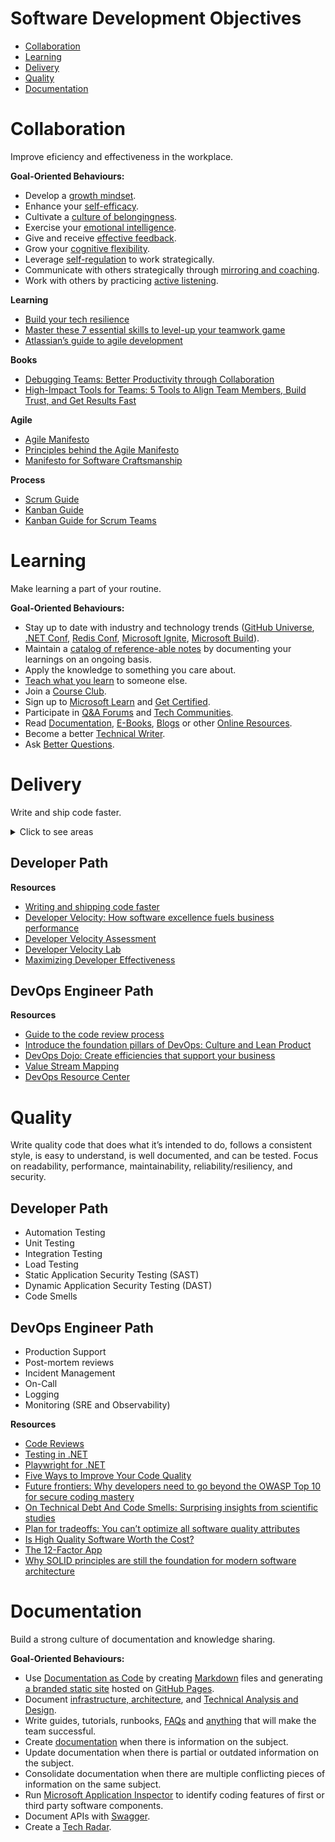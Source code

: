 # Software Development Objectives

- [Collaboration](#collaboration)
- [Learning](#learning)
- [Delivery](#delivery)
- [Quality](#quality)
- [Documentation](#documentation)

# Collaboration

Improve eficiency and effectiveness in the workplace.

**Goal-Oriented Behaviours:**

- Develop a [growth mindset](https://docs.microsoft.com/en-us/learn/modules/develop-growth-mindset/).
- Enhance your [self-efficacy](https://docs.microsoft.com/en-us/learn/modules/enhance-self-efficacy/).
- Cultivate a [culture of belongingness](https://docs.microsoft.com/en-us/learn/modules/cultivate-culture-belongingness/).
- Exercise your [emotional intelligence](https://docs.microsoft.com/en-us/learn/modules/exercise-your-emotional-intelligence/).
- Give and receive [effective feedback](https://docs.microsoft.com/en-us/learn/modules/give-receive-effective-feedback/).
- Grow your [cognitive flexibility](https://docs.microsoft.com/en-us/learn/modules/grow-cognitive-flexibility/).
- Leverage [self-regulation](https://docs.microsoft.com/en-us/learn/modules/self-regulation-work-strategically/) to work strategically.
- Communicate with others strategically through [mirroring and coaching](https://docs.microsoft.com/en-us/learn/modules/communicate-strategically-mirror-coach/).
- Work with others by practicing [active listening](https://docs.microsoft.com/en-us/learn/modules/practice-active-listening/).

**Learning**
* [Build your tech resilience](https://docs.microsoft.com/en-us/learn/paths/tech-resilience)
* [Master these 7 essential skills to level-up your teamwork game](https://www.atlassian.com/blog/teamwork/teamwork-skills-accelerate-career)
* [Atlassian’s guide to agile development](https://www.atlassian.com/agile)

**Books**
* [Debugging Teams: Better Productivity through Collaboration](https://www.amazon.com.au/Debugging-Teams-Productivity-through-Collaboration-ebook/dp/B016NDL1QE)
* [High-Impact Tools for Teams: 5 Tools to Align Team Members, Build Trust, and Get Results Fast](https://www.amazon.com.au/High-Impact-Tools-Teams-Members-Strategyzer-ebook/dp/B08SWKSCV2)

**Agile**
* [Agile Manifesto](https://agilemanifesto.org/)
* [Principles behind the Agile Manifesto](https://agilemanifesto.org/principles.html)
* [Manifesto for Software Craftsmanship](https://manifesto.softwarecraftsmanship.org/#/en/reading)

**Process**
* [Scrum Guide](https://scrumguides.org/scrum-guide.html)
* [Kanban Guide](https://kanbanguides.org/html-kanban-guide/)
* [Kanban Guide for Scrum Teams](https://www.scrum.org/resources/kanban-guide-scrum-teams)

# Learning

Make learning a part of your routine.

**Goal-Oriented Behaviours:**

- Stay up to date with industry and technology trends ([GitHub Universe](https://www.githubuniverse.com/), [.NET Conf](https://www.dotnetconf.net/), [Redis Conf](https://redis.com/redisconf/), [Microsoft Ignite](https://myignite.microsoft.com/), [Microsoft Build](https://mybuild.microsoft.com/)).
- Maintain a [catalog of reference-able notes](https://github.com/readme/guides/private-documentation) by documenting your learnings on an ongoing basis.
- Apply the knowledge to something you care about.
- [Teach what you learn](https://stackoverflow.blog/2021/08/09/how-writing-can-advance-your-career-as-a-developer/) to someone else.
- Join a [Course Club](https://learning.linkedin.com/course-club).
- Sign up to [Microsoft Learn](https://docs.microsoft.com/en-us/learn/) and [Get Certified](https://docs.microsoft.com/en-us/learn/certifications/certification-process-overview).
- Participate in [Q&A Forums](https://docs.microsoft.com/en-us/answers/products/dotnet) and [Tech Communities](https://techcommunity.microsoft.com/t5/net/ct-p/dotnet).
- Read [Documentation](https://docs.microsoft.com/en-us/dotnet/), [E-Books](https://azure.microsoft.com/en-us/resources/whitepapers/search/?type=EBookResource), [Blogs](https://devblogs.microsoft.com/) or other [Online Resources](https://azure.microsoft.com/en-us/resources).
- Become a better [Technical Writer](https://developers.google.com/tech-writing).
- Ask [Better Questions](https://stackoverflow.com/help/how-to-ask).


# Delivery

Write and ship code faster. 

<details>
  <summary>Click to see areas</summary>
  
* Developer Productivity
* CI/CD Pipelines
* Release
* Reusing Code
* Coordinating and Merging Pull Requests

</details>

## Developer Path


**Resources**

* [Writing and shipping code faster](https://octoverse.github.com/writing-code-faster/)
* [Developer Velocity: How software excellence fuels business performance](https://www.mckinsey.com/industries/technology-media-and-telecommunications/our-insights/developer-velocity-how-software-excellence-fuels-business-performance)
* [Developer Velocity Assessment](https://developervelocityassessment.com/)
* [Developer Velocity Lab](https://www.microsoft.com/en-us/research/group/developer-velocity-lab/)
* [Maximizing Developer Effectiveness](https://martinfowler.com/articles/developer-effectiveness.html)



## DevOps Engineer Path

**Resources**

* [Guide to the code review process](https://www.pluralsight.com/blog/tutorials/code-review)
* [Introduce the foundation pillars of DevOps: Culture and Lean Product](https://docs.microsoft.com/en-us/learn/modules/introduce-foundation-pillars-devops/)
* [DevOps Dojo: Create efficiencies that support your business](https://docs.microsoft.com/en-us/learn/paths/devops-dojo-white-belt-foundation/)
* [Value Stream Mapping](https://www.atlassian.com/continuous-delivery/principles/value-stream-mapping)
* [DevOps Resource Center](https://docs.microsoft.com/en-us/devops)

# Quality

Write quality code that does what it’s intended to do, follows a consistent style, is easy to understand, is well documented, and can be tested. 
Focus on readability, performance, maintainability, reliability/resiliency, and security.

## Developer Path
  
* Automation Testing
* Unit Testing
* Integration Testing
* Load Testing
* Static Application Security Testing (SAST)
* Dynamic Application Security Testing (DAST)
* Code Smells

## DevOps Engineer Path

* Production Support
* Post-mortem reviews
* Incident Management
* On-Call
* Logging
* Monitoring (SRE and Observability)

**Resources**
* [Code Reviews](https://google.github.io/eng-practices/review)
* [Testing in .NET](https://docs.microsoft.com/en-us/dotnet/core/testing/)
* [Playwright for .NET](https://playwright.dev/dotnet/docs/intro)
* [Five Ways to Improve Your Code Quality](https://blog.sonatype.com/five-ways-to-improve-your-code-quality)
* [Future frontiers: Why developers need to go beyond the OWASP Top 10 for secure coding mastery](https://discover.securecodewarrior.com/OWASP-Top-10-and-beyond-whitepaper.html)
* [On Technical Debt And Code Smells: Surprising insights from scientific studies](https://www.scrum.org/resources/blog/technical-debt-and-code-smells-surprising-insights-scientific-studies)
* [Plan for tradeoffs: You can’t optimize all software quality attributes](https://stackoverflow.blog/2022/01/17/plan-for-tradeoffs-you-cant-optimize-all-software-quality-attributes)
* [Is High Quality Software Worth the Cost?](https://martinfowler.com/articles/is-quality-worth-cost.html)
* [The 12-Factor App](https://12factor.net/)
* [Why SOLID principles are still the foundation for modern software architecture](https://stackoverflow.blog/2021/11/01/why-solid-principles-are-still-the-foundation-for-modern-software-architecture/)

# Documentation

Build a strong culture of documentation and knowledge sharing.

**Goal-Oriented Behaviours:**

- Use [Documentation as Code](https://www.docslikecode.com/) by creating [Markdown](https://guides.github.com/features/mastering-markdown) files and generating [a branded static site](https://squidfunk.github.io/mkdocs-material) hosted on [GitHub Pages](https://pages.github.com/).
- Document [infrastructure, architecture](https://www.archimatetool.com/), and [Technical Analysis and Design](https://plantuml.com/).
- Write guides, tutorials, runbooks, [FAQs](https://docs.github.com/en/discussions) and [anything](https://about.gitlab.com/company/culture/all-remote/handbook-first-documentation) that will make the team successful.
- Create [documentation](https://octoverse.github.com/creating-documentation) when there is information on the subject.
- Update documentation when there is partial or outdated information on the subject.
- Consolidate documentation when there are multiple conflicting pieces of information on the same subject.
- Run [Microsoft Application Inspector](https://github.com/Microsoft/ApplicationInspector) to identify coding features of first or third party software components.
- Document APIs with [Swagger](https://swagger.io/).
- Create a [Tech Radar](https://radar.thoughtworks.com/).

